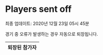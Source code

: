 # Players sent off
최종 업데이트: 2020년 12월 23일 05시 45분


경기 중 오류가 발생하는 경우 자동으로 퇴장됩니다.


| 퇴장된 참가자 |
|:---:|